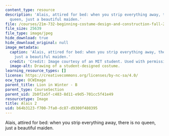 ```yaml
---
content_type: resource
description: 'Alais, attired for bed: when you strip everything away, there is no
  queen, just a beautiful maiden.'
file: /courses/21m-732-beginning-costume-design-and-construction-fall-2008/b64b3123f7007fa0dc87d9300f480395_alais2.jpg
file_size: 25639
file_type: image/jpeg
hide_download: true
hide_download_original: null
image_metadata:
  caption: 'Alais, attired for bed: when you strip everything away, there is no queen,
    just a beautiful maiden.'
  credit: 'Credit: Image courtesy of an MIT student. Used with permission.'
  image-alt: Drawing of a student-designed costume.
learning_resource_types: []
license: https://creativecommons.org/licenses/by-nc-sa/4.0/
ocw_type: OCWImage
parent_title: Lion in Winter - B
parent_type: CourseSection
parent_uid: 2b0f2a5f-c483-8d11-e9d5-701cc5f41e49
resourcetype: Image
title: Alais 2
uid: b64b3123-f700-7fa0-dc87-d9300f480395
---
```

Alais, attired for bed: when you strip everything away, there is no queen, just a beautiful maiden.